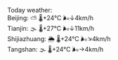 Today weather:  
Beijing: ⛅️  🌡️+24°C 🌬️↓4km/h  
Tianjin: 🌫  🌡️+27°C 🌬️↓11km/h  
Shijiazhuang: 🌦   🌡️+24°C 🌬️↘4km/h  
Tangshan: 🌫  🌡️+24°C 🌬️→4km/h  
